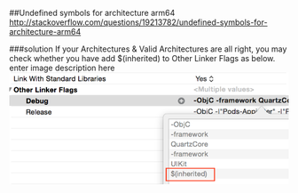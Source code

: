##Undefined symbols for architecture arm64
http://stackoverflow.com/questions/19213782/undefined-symbols-for-architecture-arm64

###solution
If your Architectures & Valid Architectures are all right, you may check whether you have add $(inherited) to Other Linker Flags as below. enter image description here
<img src="screenshots/arm64.jpg">